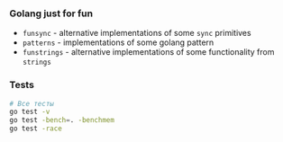 ### Golang just for fun

* `funsync` - alternative implementations of some `sync` primitives
* `patterns` - implementations of some golang pattern
* `funstrings` - alternative implementations of some functionality from `strings`

### Tests

```sh
# Все тесты
go test -v
go test -bench=. -benchmem
go test -race
```
